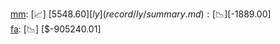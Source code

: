 [mm](record/mm/summary.md): [📈] [$5548.60]  
[ly](record/ly/summary.md): [📉] [$-1889.00]  
[fa](record/fa/summary.md): [📉] [$-905240.01]  
